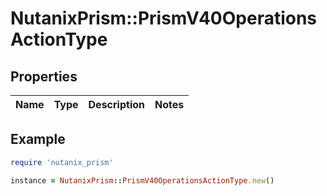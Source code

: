 # NutanixPrism::PrismV40OperationsActionType

## Properties

| Name | Type | Description | Notes |
| ---- | ---- | ----------- | ----- |

## Example

```ruby
require 'nutanix_prism'

instance = NutanixPrism::PrismV40OperationsActionType.new()
```

